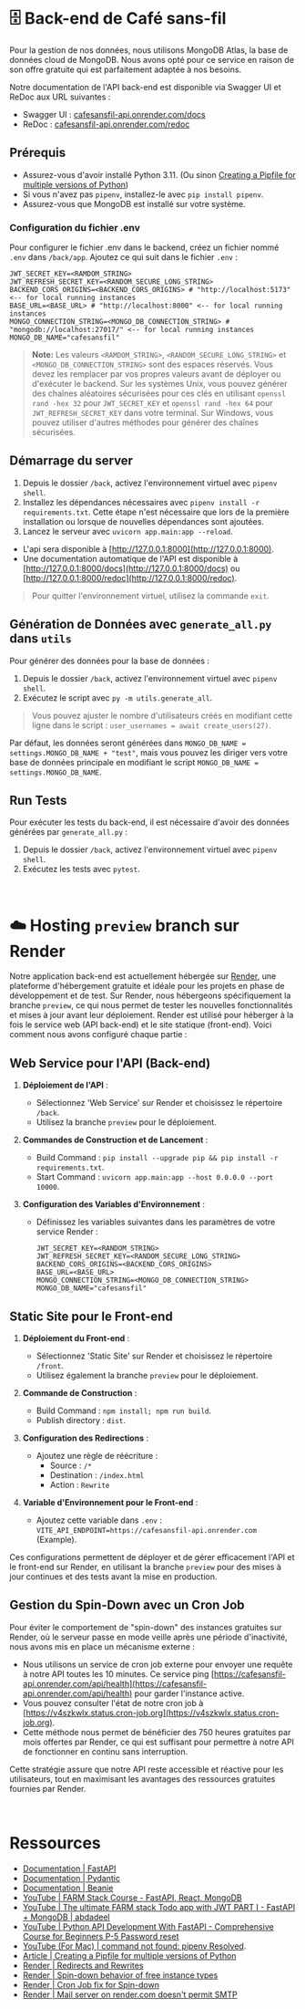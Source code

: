 # 🗄️ Back-end de Café sans-fil
  
Pour la gestion de nos données, nous utilisons MongoDB Atlas, la base de données cloud de MongoDB. Nous avons opté pour ce service en raison de son offre gratuite qui est parfaitement adaptée à nos besoins.  
  
Notre documentation de l'API back-end est disponible via Swagger UI et ReDoc aux URL suivantes :  
  
- Swagger UI : [cafesansfil-api.onrender.com/docs](https://cafesansfil-api.onrender.com/docs)  
- ReDoc : [cafesansfil-api.onrender.com/redoc](https://cafesansfil-api.onrender.com/redoc)  
  

## Prérequis

- Assurez-vous d'avoir installé Python 3.11. (Ou sinon [Creating a Pipfile for multiple versions of Python](https://dev.to/tomoyukiaota/creating-a-pipfile-for-multiple-versions-of-python-9f2))
- Si vous n'avez pas `pipenv`, installez-le avec `pip install pipenv`.
- Assurez-vous que MongoDB est installé sur votre système.

### Configuration du fichier .env

Pour configurer le fichier .env dans le backend, créez un fichier nommé `.env` dans `/back/app`. Ajoutez ce qui suit dans le fichier `.env` :

```
JWT_SECRET_KEY=<RAMDOM_STRING>
JWT_REFRESH_SECRET_KEY=<RANDOM_SECURE_LONG_STRING>
BACKEND_CORS_ORIGINS=<BACKEND_CORS_ORIGINS> # "http://localhost:5173" <-- for local running instances
BASE_URL=<BASE_URL> # "http://localhost:8000" <-- for local running instances
MONGO_CONNECTION_STRING=<MONGO_DB_CONNECTION_STRING> # "mongodb://localhost:27017/" <-- for local running instances
MONGO_DB_NAME="cafesansfil"
```

> **Note:** Les valeurs `<RAMDOM_STRING>`, `<RANDOM_SECURE_LONG_STRING>` et `<MONGO_DB_CONNECTION_STRING>` sont des espaces réservés. Vous devez les remplacer par vos propres valeurs avant de déployer ou d'exécuter le backend. Sur les systèmes Unix, vous pouvez générer des chaînes aléatoires sécurisées pour ces clés en utilisant `openssl rand -hex 32` pour `JWT_SECRET_KEY` et `openssl rand -hex 64` pour `JWT_REFRESH_SECRET_KEY` dans votre terminal. Sur Windows, vous pouvez utiliser d'autres méthodes pour générer des chaînes sécurisées.

## Démarrage du server

1. Depuis le dossier `/back`, activez l'environnement virtuel avec `pipenv shell`.
2. Installez les dépendances nécessaires avec `pipenv install -r requirements.txt`. Cette étape n'est nécessaire que lors de la première installation ou lorsque de nouvelles dépendances sont ajoutées.
3. Lancez le serveur avec `uvicorn app.main:app --reload`.

- L'api sera disponible à [http://127.0.0.1:8000](http://127.0.0.1:8000).
- Une documentation automatique de l'API est disponible à [http://127.0.0.1:8000/docs](http://127.0.0.1:8000/docs) ou [http://127.0.0.1:8000/redoc](http://127.0.0.1:8000/redoc).

> Pour quitter l'environnement virtuel, utilisez la commande `exit`.

## Génération de Données avec `generate_all.py` dans `utils`

Pour générer des données pour la base de données :

1. Depuis le dossier `/back`, activez l'environnement virtuel avec `pipenv shell`.
2. Exécutez le script avec `py -m utils.generate_all`.

> Vous pouvez ajuster le nombre d'utilisateurs créés en modifiant cette ligne dans le script : `user_usernames = await create_users(27)`.

Par défaut, les données seront générées dans `MONGO_DB_NAME = settings.MONGO_DB_NAME + "test"`, mais vous pouvez les diriger vers votre base de données principale en modifiant le script `MONGO_DB_NAME = settings.MONGO_DB_NAME`.

## Run Tests

Pour exécuter les tests du back-end, il est nécessaire d'avoir des données générées par `generate_all.py` :

1. Depuis le dossier `/back`, activez l'environnement virtuel avec `pipenv shell`.
2. Exécutez les tests avec `pytest`.

<br>

# ☁️ Hosting `preview` branch sur Render

Notre application back-end est actuellement hébergée sur [Render](https://render.com), une plateforme d'hébergement gratuite et idéale pour les projets en phase de développement et de test. Sur Render, nous hébergeons spécifiquement la branche `preview`, ce qui nous permet de tester les nouvelles fonctionnalités et mises à jour avant leur déploiement. Render est utilisé pour héberger à la fois le service web (API back-end) et le site statique (front-end). Voici comment nous avons configuré chaque partie :

## Web Service pour l'API (Back-end)

1. **Déploiement de l'API** :
   - Sélectionnez 'Web Service' sur Render et choisissez le répertoire `/back`.
   - Utilisez la branche `preview` pour le déploiement.

2. **Commandes de Construction et de Lancement** :
   - Build Command : `pip install --upgrade pip && pip install -r requirements.txt`.
   - Start Command : `uvicorn app.main:app --host 0.0.0.0 --port 10000`.

3. **Configuration des Variables d'Environnement** :
   - Définissez les variables suivantes dans les paramètres de votre service Render :
     ```
     JWT_SECRET_KEY=<RANDOM_STRING>
     JWT_REFRESH_SECRET_KEY=<RANDOM_SECURE_LONG_STRING>
     BACKEND_CORS_ORIGINS=<BACKEND_CORS_ORIGINS>
     BASE_URL=<BASE_URL>
     MONGO_CONNECTION_STRING=<MONGO_DB_CONNECTION_STRING>
     MONGO_DB_NAME="cafesansfil"
     ```

## Static Site pour le Front-end

1. **Déploiement du Front-end** :
   - Sélectionnez 'Static Site' sur Render et choisissez le répertoire `/front`.
   - Utilisez également la branche `preview` pour le déploiement.

2. **Commande de Construction** :
   - Build Command : `npm install; npm run build`.
   - Publish directory : `dist`.

3. **Configuration des Redirections** :
   - Ajoutez une règle de réécriture :
     - Source : `/*`
     - Destination : `/index.html`
     - Action : `Rewrite`

4. **Variable d'Environnement pour le Front-end** :
   - Ajoutez cette variable dans `.env` : `VITE_API_ENDPOINT=https://cafesansfil-api.onrender.com` (Example).

Ces configurations permettent de déployer et de gérer efficacement l'API et le front-end sur Render, en utilisant la branche `preview` pour des mises à jour continues et des tests avant la mise en production.

## Gestion du Spin-Down avec un Cron Job

Pour éviter le comportement de "spin-down" des instances gratuites sur Render, où le serveur passe en mode veille après une période d'inactivité, nous avons mis en place un mécanisme externe :

- Nous utilisons un service de cron job externe pour envoyer une requête à notre API toutes les 10 minutes. Ce service ping [https://cafesansfil-api.onrender.com/api/health](https://cafesansfil-api.onrender.com/api/health) pour garder l'instance active.
- Vous pouvez consulter l'état de notre cron job à [https://v4szkwlx.status.cron-job.org](https://v4szkwlx.status.cron-job.org).
- Cette méthode nous permet de bénéficier des 750 heures gratuites par mois offertes par Render, ce qui est suffisant pour permettre à notre API de fonctionner en continu sans interruption.

Cette stratégie assure que notre API reste accessible et réactive pour les utilisateurs, tout en maximisant les avantages des ressources gratuites fournies par Render.

<br>

# Ressources

- [Documentation | FastAPI](https://fastapi.tiangolo.com/learn/)
- [Documentation | Pydantic](https://docs.pydantic.dev/dev/blog/pydantic-v2-final/)
- [Documentation | Beanie](https://beanie-odm.dev/api-documentation/query/)
- [YouTube | FARM Stack Course - FastAPI, React, MongoDB](https://www.youtube.com/watch?v=OzUzrs8uJl8&list=PLAt-l74BsucNBwFANkqwisPMSLE62rKG_&index=2&t=2912s&ab_channel=freeCodeCamp.org)
- [YouTube | The ultimate FARM stack Todo app with JWT PART I - FastAPI + MongoDB | abdadeel](https://www.youtube.com/watch?v=G8MsHbCzyZ4&ab_channel=ABDLogs)
- [YouTube | Python API Development With FastAPI - Comprehensive Course for Beginners P-5 Password reset](https://www.youtube.com/watch?v=Y7FCJF48Obk&list=PLU7aW4OZeUzxL1wZVOS31LfbB1VNL3MeX&index=7&ab_channel=CodeWithPrince)
- [YouTube (For Mac) | command not found: pipenv Resolved](https://www.youtube.com/watch?v=Bzn_MZ0tNXU&ab_channel=SpecialCoder).
- [Article | Creating a Pipfile for multiple versions of Python](https://dev.to/tomoyukiaota/creating-a-pipfile-for-multiple-versions-of-python-9f2)
- [Render | Redirects and Rewrites](https://render.com/docs/redirects-rewrites)
- [Render | Spin-down behavior of free instance types](https://community.render.com/t/requests-to-back-end-take-long/10059)
- [Render | Cron Job fix for Spin-down](https://stackoverflow.com/questions/75340700/prevent-render-server-from-sleeping)
- [Render | Mail server on render.com doesn't permit SMTP](https://community.render.com/t/mail-server-on-render-com/10529)

